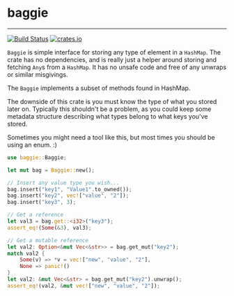 # baggie

---

[![Build Status](https://travis-ci.com/milesgranger/baggie.svg?branch=master)](https://travis-ci.com/milesgranger/baggie)
[![crates.io](http://meritbadge.herokuapp.com/baggie)](https://crates.io/crates/baggie)

`Baggie` is simple interface for storing any type of element in a `HashMap`. 
The crate has no dependencies, and is really just a helper around storing and 
fetching `Any`s from a `HashMap`. It has no unsafe code and free of any unwraps 
or similar misgivings.

The `Baggie` implements a subset of methods found in HashMap.

The downside of this crate is you must know the type of what you stored later on. 
Typically this shouldn't be a problem, as you could keep some metadata structure 
describing what types belong to what keys you've stored.

Sometimes you might need a tool like this, but most times you should be using an enum. :)

```rust
use baggie::Baggie;

let mut bag = Baggie::new();

// Insert any value type you wish...
bag.insert("key1", "Value1".to_owned());
bag.insert("key2", vec!["value", "2"]);
bag.insert("key3", 3);

// Get a reference
let val3 = bag.get::<i32>("key3");
assert_eq!(Some(&3), val3);

// Get a mutable reference
let val2: Option<&mut Vec<&str>> = bag.get_mut("key2");
match val2 {
    Some(v) => *v = vec!["new", "value", "2"],
    None => panic!()
}
let val2: &mut Vec<&str> = bag.get_mut("key2").unwrap();
assert_eq!(val2, &mut vec!["new", "value", "2"]);
```
